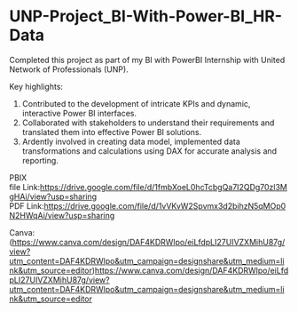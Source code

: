 # UNP-Project_BI-With-Power-BI_HR-Data

Completed this project as part of my BI with PowerBI Internship with United Network of Professionals (UNP).

Key highlights:

1. Contributed to the development of intricate KPIs and dynamic, interactive Power BI interfaces.
2. Collaborated with stakeholders to understand their requirements and translated them into effective Power BI solutions.
3. Ardently involved in creating data model, implemented data transformations and calculations using DAX for accurate analysis and reporting.

PBIX file Link:https://drive.google.com/file/d/1fmbXoeL0hcTcbgQa7I2QDg70zl3MgHAi/view?usp=sharing
PDF Link:https://drive.google.com/file/d/1vVKvW2Spvmx3d2bihzN5qMOp0N2HWqAi/view?usp=sharing

Canva: (https://www.canva.com/design/DAF4KDRWlpo/eiLfdpLI27UIVZXMihU87g/view?utm_content=DAF4KDRWlpo&utm_campaign=designshare&utm_medium=link&utm_source=editor)https://www.canva.com/design/DAF4KDRWlpo/eiLfdpLI27UIVZXMihU87g/view?utm_content=DAF4KDRWlpo&utm_campaign=designshare&utm_medium=link&utm_source=editor
